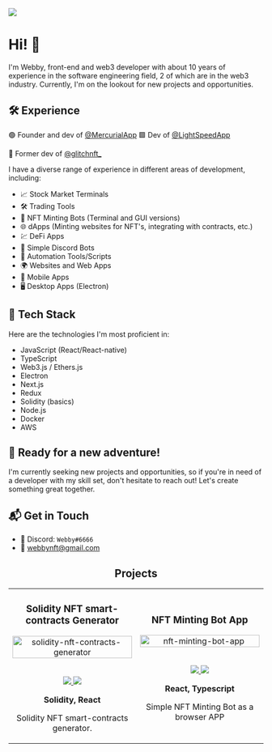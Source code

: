 ![](https://komarev.com/ghpvc/?username=WebbyNFT)

# Hi! 👋

I'm Webby, front-end and web3 developer with about 10 years of experience in the software engineering field, 2 of which are in the web3 industry. Currently, I'm on the lookout for new projects and opportunities.

## 🛠️ Experience

🟢 Founder and dev of [@MercurialApp](https://twitter.com/MercurialApp)
🟩 Dev of [@LightSpeedApp](https://twitter.com/LightSpeedApp)

🤖 Former dev of [@glitchnft_](https://twitter.com/glitchnft_)

I have a diverse range of experience in different areas of development, including:

- 📈 Stock Market Terminals
- 🛠️ Trading Tools
- 🤖 NFT Minting Bots (Terminal and GUI versions)
- 🌐 dApps (Minting websites for NFT's, integrating with contracts, etc.)
- 💹 DeFi Apps
- 🤖 Simple Discord Bots
- 🧰 Automation Tools/Scripts
- 🌍 Websites and Web Apps
- 📱 Mobile Apps
- 🖥️ Desktop Apps (Electron)

## 🧪 Tech Stack

Here are the technologies I'm most proficient in:

- JavaScript (React/React-native)
- TypeScript
- Web3.js / Ethers.js
- Electron
- Next.js
- Redux
- Solidity (basics)
- Node.js
- Docker
- AWS

## 🚀 Ready for a new adventure!

I'm currently seeking new projects and opportunities, so if you're in need of a developer with my skill set, don't hesitate to reach out! Let's create something great together.

## 📬 Get in Touch

- 👤 Discord: `Webby#6666`
- 📧 [webbynft@gmail.com](mailto:webbynft@gmail.com)

<!-- PROJECTS -->

<h2 align="center">Projects</h2>

<div align="center">
	<table>
		<tr>
			<td width="50%">
				<h3 align="center">Solidity NFT smart-contracts Generator</h3>
				<div align="center">  
					<a href='https://github.com/WebbyNFT/solidity-contracts-generator' target="_blank">
						<img src="https://camo.githubusercontent.com/df55ce7c6d30fcba205970403f6d3fce3802c8f9656c6510d2d53406fe94c8a4/68747470733a2f2f692e696d6775722e636f6d2f334b455962624b2e706e67" alt="solidity-nft-contracts-generator" height="100%" />
					</a>
					<br>
					<br>
					<p>
						<a href="https://github.com/WebbyNFT/solidity-contracts-generator" target="_blank">
							<img src="https://img.shields.io/badge/Repo-lightgrey?style=for-the-badge&logo=github"/>
						</a>  
						<a href="https://webbynft.github.io/solidity-contracts-generator/" target="_blank">
              <img src="https://img.shields.io/badge/Live-lightgrey?style=for-the-badge&color=0892d0"/>
						</a>	
					</p>
					<p><strong>Solidity, React</strong></p>
          				<p>
						Solidity NFT smart-contracts generator.
					</p>
				</div>
			</td>
			<td width="50%">
				<h3 align="center">NFT Minting Bot App</h3>
				<div align="center">  
					<a href='https://github.com/WebbyNFT/nft-minting-bot-app' target="_blank">
						<img src="https://camo.githubusercontent.com/262af501581df7aa15bba851036e3aaafce844646cc8fea371630492021aa170/68747470733a2f2f692e696d6775722e636f6d2f4c746f37364e752e6a7067" alt="nft-minting-bot-app" height="100%" />
					</a>
					<br>
					<br>
					<p>
						<a href="https://github.com/WebbyNFT/nft-minting-bot-app" target="_blank">
							<img src="https://img.shields.io/badge/Repo-lightgrey?style=for-the-badge&logo=github"/>
						</a>  
						<a href="https://webbynft.github.io/nft-minting-bot-app/" target="_blank">
              <img src="https://img.shields.io/badge/Live-lightgrey?style=for-the-badge&color=0892d0"/>
						</a>	
					</p>
					<p><strong>React, Typescript</strong></p>
          				<p>
						Simple NFT Minting Bot as a browser APP
					</p>
				</div>
			</td>
    </tr>
  </table>
  </div>
